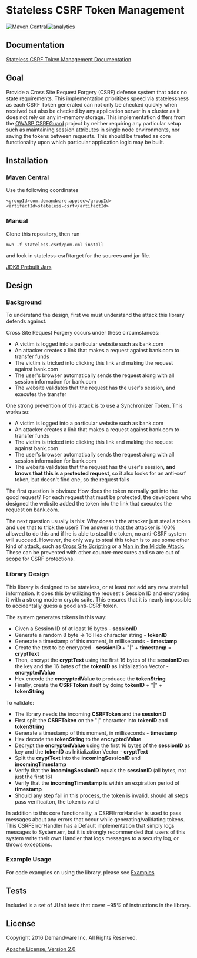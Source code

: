 # Stateless CSRF Token Management
[![Maven Central](https://maven-badges.herokuapp.com/maven-central/com.demandware.appsec/stateless-csrf/badge.svg)](https://maven-badges.herokuapp.com/maven-central/com.demandware.appsec/stateless-csrf)[![analytics](http://www.google-analytics.com/collect?v=1&t=pageview&tid=UA-79686240-1&cid=5bc8d9b9-99b3-4646-b434-81d5d4479ff3&dl=https%3A%2F%2Fgithub.com%2Fdemandware-appsec%2Fstateless-CSRF)]()


## Documentation
[Stateless CSRF Token Management Documentation](http://demandware-appsec.github.io/Stateless-CSRF/javadoc/)

## Goal
Provide a Cross Site Request Forgery (CSRF) defense system that adds no state requirements. This implementation prioritizes speed via statelessness as each CSRF Token generated can not only be checked quickly when received but also be checked by any application server in a cluster as it does not rely on any in-memory storage. This implementation differs from the [OWASP CSRFGuard](https://github.com/esheri3/OWASP-CSRFGuard) project by neither requiring any particular setup such as maintaining session attributes in single node environments, nor saving the tokens between requests. This should be treated as core functionality upon which particular application logic may be built.

## Installation

### Maven Central
Use the following coordinates
```
<groupId>com.demandware.appsec</groupId>
<artifactId>stateless-csrf</artifactId>
```

### Manual
Clone this repository, then run 
```
mvn -f stateless-csrf/pom.xml install
```
and look in stateless-csrf/target for the sources and jar file.

[JDK8 Prebuilt Jars](https://github.com/demandware-appsec/Stateless-CSRF/tree/gh-pages/jar)

## Design
### Background
To understand the design, first we must understand the attack this library defends against. 

Cross Site Request Forgery occurs under these circumstances: 
* A victim is logged into a particular website such as bank.com 
* An attacker creates a link that makes a request against bank.com to transfer funds
* The victim is tricked into clicking this link and making the request against bank.com
* The user's browser automatically sends the request along with all session information for bank.com
* The website validates that the request has the user's session, and executes the transfer

One strong prevention of this attack is to use a Synchronizer Token. This works so:
* A victim is logged into a particular website such as bank.com 
* An attacker creates a link that makes a request against bank.com to transfer funds
* The victim is tricked into clicking this link and making the request against bank.com
* The user's browser automatically sends the request along with all session information for bank.com
* The website validates that the request has the user's session, **and knows that this is a protected request**, so it also looks for an anti-csrf token, but doesn't find one, so the request fails
 
The first question is obvious: How does the token normally get into the good request? For each request that must be protected, the developers who designed the website added the token into the link that executes the request on bank.com. 

The next question usually is this: Why doesn't the attacker just steal a token and use that to trick the user? The answer is that the attacker is 100% allowed to do this and if he is able to steal the token, no anti-CSRF system will succeed. However, the only way to steal this token is to use some other kind of attack, such as [Cross Site Scripting](https://www.owasp.org/index.php/Cross-site_Scripting_(XSS)) or a [Man in the Middle Attack](https://www.owasp.org/index.php/Man-in-the-middle_attack). These can be prevented with other counter-measures and so are out of scope for CSRF protections.

### Library Design
This library is designed to be stateless, or at least not add any new stateful information. It does this by utilizing the request's Session ID and encrypting it with a strong modern crypto suite. This ensures that it is nearly impossible to accidentally guess a good anti-CSRF token. 

The system generates tokens in this way:
* Given a Session ID of at least 16 bytes - **sessionID**
* Generate a random 8 byte -> 16 Hex character string - **tokenID**
* Generate a timestamp of this moment, in milliseconds - **timestamp**
* Create the text to be encrypted - **sessionID** + "|" + **timestamp** = **cryptText**
* Then, encrypt the **cryptText** using the first 16 bytes of the **sessionID** as the key and the 16 bytes of the **tokenID** as Initialization Vector - **encryptedValue**
* Hex encode the **encryptedValue** to produace the **tokenString**
* Finally, create the **CSRFToken** itself by doing **tokenID** + "|" + **tokenString**

To validate:
* The library needs the incoming **CSRFToken** and the **sessionID**
* First split the **CSRFToken** on the "|" character into **tokenID** and **tokenString**
* Generate a timestamp of this moment, in milliseconds - **timestamp**
* Hex decode the **tokenString** to the **encryptedValue**
* Decrypt the **encryptedValue** using the first 16 bytes of the **sessionID** as key and the **tokenID** as Initialization Vector - **cryptText**
* Split the **cryptText** into the **incomingSessionID** and **incomingTimestamp**
* Verify that the **incomingSessionID** equals the **sessionID** (all bytes, not just the first 16)
* Verify that the **incomingTimestamp** is within an expiration period of **timestamp**
* Should any step fail in this process, the token is invalid, should all steps pass verificaiton, the token is valid

In addition to this core functionality, a CSRFErrorHandler is used to pass messages about any errors that occur while generating/validating tokens. This CSRFErrorHandler has a Default implementation that simply logs messages to System.err, but it is strongly recommended that users of this system write their own Handler that logs messages to a security log, or throws exceptions.

### Example Usage
For code examples on using the library, please see [Examples](./EXAMPLES.md)

## Tests
Included is a set of JUnit tests that cover ~95% of instructions in the library.

## License
Copyright 2016  Demandware Inc, All Rights Reserved.

[Apache License, Version 2.0](http://www.apache.org/licenses/LICENSE-2.0.txt)
